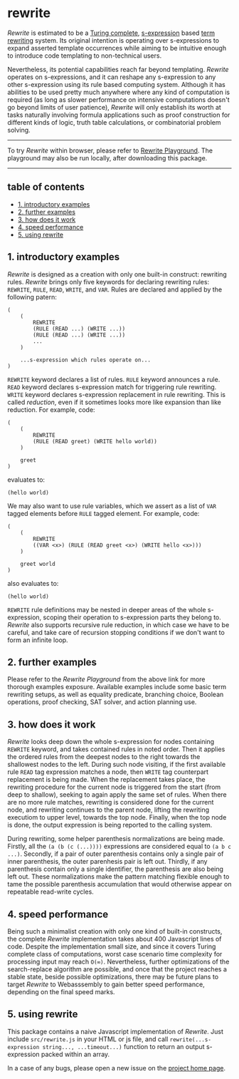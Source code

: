 # rewrite

*Rewrite* is estimated to be a [Turing complete](https://en.wikipedia.org/wiki/Turing_completeness), [s-expression](https://en.wikipedia.org/wiki/S-expression) based [term rewriting](https://en.wikipedia.org/wiki/Rewriting) system. Its original intention is operating over s-expressions to expand asserted template occurrences while aiming to be intuitive enough to introduce code templating to non-technical users.

Nevertheless, its potential capabilities reach far beyond templating. *Rewrite* operates on s-expressions, and it can reshape any s-expression to any other s-expression using its rule based computing system. Although it has abilities to be used pretty much anywhere where any kind of computation is required (as long as slower performance on intensive computations doesn't go beyond limits of user patience), *Rewrite* will only establish its worth at tasks naturally involving formula applications such as proof construction for different kinds of logic, truth table calculations, or combinatorial problem solving.

---

To try *Rewrite* within browser, please refer to [Rewrite Playground](https://contrast-zone.github.io/fractizer/playground/index.html). The playground may also be run locally, after downloading this package.

---

## table of contents

- [1. introductory examples](#1-introductory-examples)
- [2. further examples](#2-further-examples)
- [3. how does it work](#3-how-does-it-work)
- [4. speed performance](#4-speed-performance)
- [5. using rewrite](#5-using-rewrite)

## 1. introductory examples

*Rewrite* is designed as a creation with only one built-in construct: rewriting rules. *Rewrite* brings only five keywords for declaring rewriting rules: `REWRITE`, `RULE`, `READ`, `WRITE`, and `VAR`. Rules are declared and applied by the following patern:

    (
        (
            REWRITE
            (RULE (READ ...) (WRITE ...))
            (RULE (READ ...) (WRITE ...))
            ...
        )
        
        ...s-expression which rules operate on...
    )

`REWRITE` keyword declares a list of rules. `RULE` keyword announces a rule. `READ` keyword declares s-expression match for triggering rule rewriting. `WRITE` keyword declares s-expression replacement in rule rewriting. This is called *reduction*, even if it sometimes looks more like expansion than like reduction. For example, code:

    (
        (
            REWRITE
            (RULE (READ greet) (WRITE hello world))
        )
        
        greet
    )

evaluates to:

    (hello world)

We may also want to use rule variables, which we assert as a list of `VAR` tagged elements before `RULE` tagged element. For example, code:

    (
        (
            REWRITE
            ((VAR <x>) (RULE (READ greet <x>) (WRITE hello <x>)))
        )
        
        greet world
    )

also evaluates to:

    (hello world)

`REWRITE` rule definitions may be nested in deeper areas of the whole s-expression, scoping their operation to s-expression parts they belong to. *Rewrite* also supports recursive rule reduction, in which case we have to be careful, and take care of recursion stopping conditions if we don't want to form an infinite loop.

## 2. further examples

Please refer to the *Rewrite Playground* from the above link for more thorough examples exposure. Available examples include some basic term rewriting setups, as well as equality predicate, branching choice, Boolean operations, proof checking, SAT solver, and action planning use.

## 3. how does it work

*Rewrite* looks deep down the whole s-expression for nodes containing `REWRITE` keyword, and takes contained rules in noted order. Then it applies the ordered rules from the deepest nodes to the right towards the shallowest nodes to the left. During such node visiting, if the first available rule `READ` tag expression matches a node, then `WRITE` tag counterpart replacement is being made. When the replacement takes place, the rewriting procedure for the current node is triggered from the start (from deep to shallow), seeking to again apply the same set of rules. When there are no more rule matches, rewriting is considered done for the current node, and rewriting continues to the parent node, lifting the rewriting executiom to upper level, towards the top node. Finally, when the top node is done, the output expression is being reported to the calling system.

During rewriting, some helper parenthesis normalizations are being made. Firstly, all the `(a (b (c (...))))` expressions are considered equal to `(a b c ...)`. Secondly, if a pair of outer parenthesis contains only a single pair of inner parenthesis, the outer parenhesis pair is left out. Thirdly, if any parenthesis contain only a single identifier, the parenthesis are also being left out. These normalizations make the pattern matching flexible enough to tame the possible parenthesis accumulation that would otherwise appear on repeatable read-write cycles.

## 4. speed performance

Being such a minimalist creation with only one kind of built-in constructs, the complete *Rewrite* implementation takes about 400 Javascript lines of code. Despite the implementation small size, and since it covers Turing complete class of computations, worst case scenario time complexity for processing input may reach `O(∞)`. Nevertheless, further optimizations of the search-replace algorithm are possible, and once that the project reaches a stable state, beside possible optimizations, there may be future plans to target *Rewrite* to Webasssembly to gain better speed performance, depending on the final speed marks.

## 5. using rewrite

This package contains a naive Javascript implementation of *Rewrite*. Just include `src/rewrite.js` in your HTML or js file, and call `rewrite(...s-expression string..., ...timeout...)` function to return an output s-expression packed within an array.

In a case of any bugs, please open a new issue on the [project home page](https://github.com/contrast-zone/rewrite).

